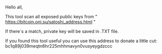 Hello all,

This tool scan all exposed public keys from " https://bitcoin.oni.su/satoshi_address.html "

If there´s a match, private key will be saved in .TXT file.

If you found this tool useful you can use this address to donate a little cut:
bc1q89j039meqtn6hr225mhhmavyn0vusyeygdzccc
